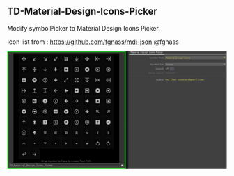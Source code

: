 TD-Material-Design-Icons-Picker
---
Modify symbolPicker to Material Design Icons Picker.

Icon list from : <https://github.com/fgnass/mdi-json> @fgnass

![](img/2019-08-03_024320.png)